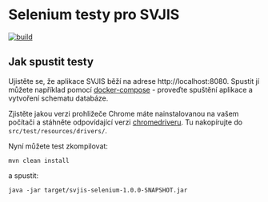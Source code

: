 # Selenium testy pro SVJIS

[![build](https://github.com/svjis/svjis-selenium/actions/workflows/maven.yml/badge.svg)](https://github.com/svjis/svjis-selenium/actions/workflows/maven.yml)

## Jak spustit testy

Ujistěte se, že aplikace SVJIS běží na adrese http://localhost:8080. Spustit jí můžete například pomocí [docker-compose](https://github.com/svjis/svjis-docker/tree/master/docker-compose) - proveďte spuštění aplikace a vytvoření schematu databáze.


Zjistěte jakou verzi prohližeče Chrome máte nainstalovanou na vašem počítači a stáhněte odpovídající verzi [chromedriveru](https://chromedriver.chromium.org/downloads). Tu nakopírujte do `src/test/resources/drivers/`.


Nyní můžete test zkompilovat:

```
mvn clean install
```

a spustit:
```
java -jar target/svjis-selenium-1.0.0-SNAPSHOT.jar
```
